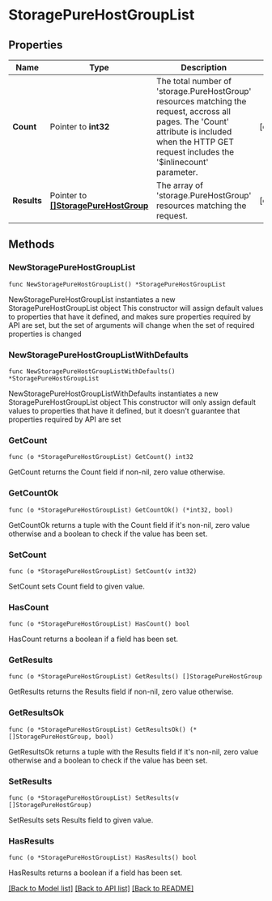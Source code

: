 # StoragePureHostGroupList

## Properties

Name | Type | Description | Notes
------------ | ------------- | ------------- | -------------
**Count** | Pointer to **int32** | The total number of &#39;storage.PureHostGroup&#39; resources matching the request, accross all pages. The &#39;Count&#39; attribute is included when the HTTP GET request includes the &#39;$inlinecount&#39; parameter. | [optional] 
**Results** | Pointer to [**[]StoragePureHostGroup**](storage.PureHostGroup.md) | The array of &#39;storage.PureHostGroup&#39; resources matching the request. | [optional] 

## Methods

### NewStoragePureHostGroupList

`func NewStoragePureHostGroupList() *StoragePureHostGroupList`

NewStoragePureHostGroupList instantiates a new StoragePureHostGroupList object
This constructor will assign default values to properties that have it defined,
and makes sure properties required by API are set, but the set of arguments
will change when the set of required properties is changed

### NewStoragePureHostGroupListWithDefaults

`func NewStoragePureHostGroupListWithDefaults() *StoragePureHostGroupList`

NewStoragePureHostGroupListWithDefaults instantiates a new StoragePureHostGroupList object
This constructor will only assign default values to properties that have it defined,
but it doesn't guarantee that properties required by API are set

### GetCount

`func (o *StoragePureHostGroupList) GetCount() int32`

GetCount returns the Count field if non-nil, zero value otherwise.

### GetCountOk

`func (o *StoragePureHostGroupList) GetCountOk() (*int32, bool)`

GetCountOk returns a tuple with the Count field if it's non-nil, zero value otherwise
and a boolean to check if the value has been set.

### SetCount

`func (o *StoragePureHostGroupList) SetCount(v int32)`

SetCount sets Count field to given value.

### HasCount

`func (o *StoragePureHostGroupList) HasCount() bool`

HasCount returns a boolean if a field has been set.

### GetResults

`func (o *StoragePureHostGroupList) GetResults() []StoragePureHostGroup`

GetResults returns the Results field if non-nil, zero value otherwise.

### GetResultsOk

`func (o *StoragePureHostGroupList) GetResultsOk() (*[]StoragePureHostGroup, bool)`

GetResultsOk returns a tuple with the Results field if it's non-nil, zero value otherwise
and a boolean to check if the value has been set.

### SetResults

`func (o *StoragePureHostGroupList) SetResults(v []StoragePureHostGroup)`

SetResults sets Results field to given value.

### HasResults

`func (o *StoragePureHostGroupList) HasResults() bool`

HasResults returns a boolean if a field has been set.


[[Back to Model list]](../README.md#documentation-for-models) [[Back to API list]](../README.md#documentation-for-api-endpoints) [[Back to README]](../README.md)


